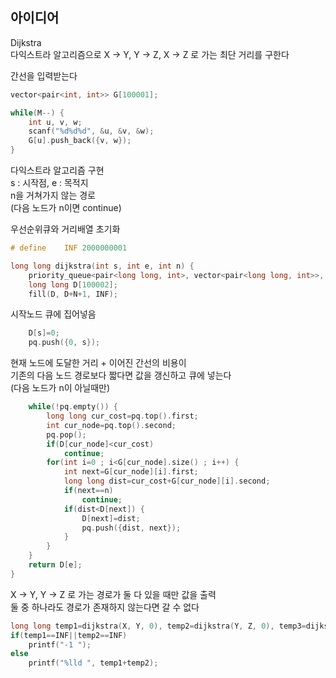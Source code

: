 ## 아이디어
Dijkstra  
다익스트라 알고리즘으로 X → Y, Y → Z, X → Z 로 가는 최단 거리를 구한다  
  
간선을 입력받는다
```cpp
vector<pair<int, int>> G[100001];

while(M--) {
	int u, v, w;
	scanf("%d%d%d", &u, &v, &w);
	G[u].push_back({v, w});
}
```
다익스트라 알고리즘 구현  
s : 시작점, e : 목적지  
n을 거쳐가지 않는 경로  
(다음 노드가 n이면 continue)  
  
우선순위큐와 거리배열 초기화
```cpp
# define	INF	2000000001

long long dijkstra(int s, int e, int n) {
	priority_queue<pair<long long, int>, vector<pair<long long, int>>, greater<pair<long long, int>>> pq;
	long long D[100002];
	fill(D, D+N+1, INF);
```
시작노드 큐에 집어넣음
```cpp
	D[s]=0;
	pq.push({0, s});
```
현재 노드에 도달한 거리 + 이어진 간선의 비용이  
기존의 다음 노드 경로보다 짧다면 값을 갱신하고 큐에 넣는다  
(다음 노드가 n이 아닐때만)
```cpp
	while(!pq.empty()) {
		long long cur_cost=pq.top().first;
		int cur_node=pq.top().second;
		pq.pop();
		if(D[cur_node]<cur_cost)
			continue;
		for(int i=0 ; i<G[cur_node].size() ; i++) {
			int next=G[cur_node][i].first;
			long long dist=cur_cost+G[cur_node][i].second;
			if(next==n)
				continue;
			if(dist<D[next]) {
				D[next]=dist;
				pq.push({dist, next});
			}
		}
	}
	return D[e];
}
```
X → Y, Y → Z 로 가는 경로가 둘 다 있을 때만 값을 출력  
둘 중 하나라도 경로가 존재하지 않는다면 갈 수 없다
```cpp
long long temp1=dijkstra(X, Y, 0), temp2=dijkstra(Y, Z, 0), temp3=dijkstra(X, Z, Y);
if(temp1==INF||temp2==INF)
	printf("-1 ");
else
	printf("%lld ", temp1+temp2);
```
